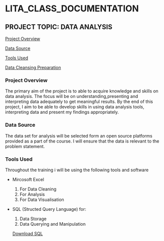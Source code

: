 # LITA_CLASS_DOCUMENTATION
## PROJECT TOPIC: DATA ANALYSIS
   [Project Overview](#Project-Overview)
   
   [Data Source](#Data-Source)

   [Tools Used](#Tools-Used)
 
   [Data Cleansing Preparation](#Data-Cleansing-Preparation)
 
### Project Overview
The primary aim of the project is to able to acquire knowledge and skills on data analysis. The focus will be on understanding,presenting and interpreting data adequately to get meaningful results. By the end of this project, I aim to be able to develop skills in using data analysis tools, interpreting data and present my findings appropriately.

### Data Source
The data set for analysis will be selected form an open source platforms provided as a part of the course. I will ensure that the data is relevant to the problem statement.

### Tools Used
Throughout the training i will be using the following tools and software

- Mircosoft Excel
  1. For Data Cleaning
  2. For Analysis
  3. For Data Visualisation
     
- SQL (Structed Query Language) for:
   
    1. Data Storage
    2. Data Querying and Manipulation
       
   [Download SQL](https://www.microsoft.com/en-us/sql-server/sql-server-downloads)

